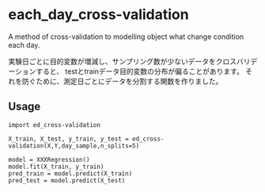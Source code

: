 # each_day_cross-validation
A method of cross-validation to modelling object what change condition each day.

実験日ごとに目的変数が増減し、サンプリング数が少ないデータをクロスバリデーションすると、
testとtrainデータ目的変数の分布が偏ることがあります。
それを防ぐために、測定日ごとにデータを分割する関数を作りました。

## Usage
```
import ed_cross-validation

X_train, X_test, y_train, y_test = ed_cross-validation(X,Y,day_sample,n_splits=5)

model = XXXRegression()
model.fit(X_train, y_train)
pred_train = model.predict(X_train)
pred_test = model.predict(X_test)
```
